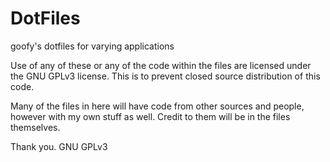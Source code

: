 # DotFiles
goofy's dotfiles for varying applications

Use of any of these or any of the code within the files are licensed under the GNU GPLv3 license.
This is to prevent closed source distribution of this code.

Many of the files in here will have code from other sources and people, however with my own stuff as well.
Credit to them will be in the files themselves.

Thank you.
GNU GPLv3
